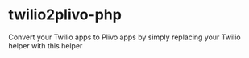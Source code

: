 twilio2plivo-php
================

Convert your Twilio apps to Plivo apps by simply replacing your Twilio helper with this helper